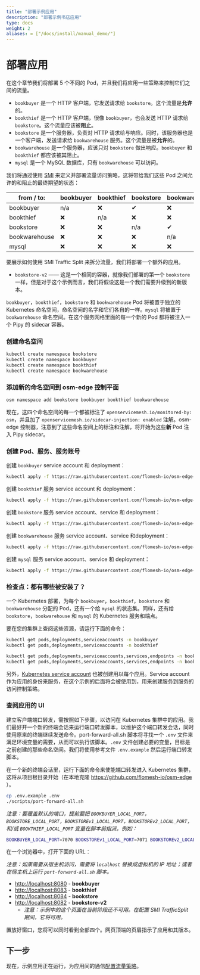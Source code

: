 ```yaml
---
title: "部署示例应用"
description: "部署示例书店应用"
type: docs
weight: 2
aliases: = ["/docs/install/manual_demo/"]
---
```


# 部署应用

在这个章节我们将部署 5 个不同的 Pod，并且我们将应用一些策略来控制它们之间的流量。

- `bookbuyer` 是一个 HTTP 客户端，它发送请求给 `bookstore`。这个流量是**允许**的。
- `bookthief` 是一个 HTTP 客户端，很像 `bookbuyer`，也会发送 HTTP 请求给 `bookstore`。这个流量应该被**阻止**。
- `bookstore` 是一个服务器，负责对 HTTP 请求给与响应。同时，该服务器也是一个客户端，发送请求给 `bookwarehouse` 服务。这个流量是被**允许**的。
- `bookwarehouse` 是一个服务器，应该只对 `bookstore` 做出响应。`bookbuyer` 和 `bookthief` 都应该被其阻止。
- `mysql` 是一个 MySQL 数据库，只有 `bookwarehouse` 可以访问。


我们将通过使用 [SMI](https://smi-spec.io/) 来定义并部署流量访问策略，这将带给我们这些 Pod 之间允许的和阻止的最终期望的状态：

| from  /   to: | bookbuyer | bookthief | bookstore | bookwarehouse | mysql |
| ------------- | --------- | --------- | --------- | ------------- | ----- |
| bookbuyer     | n/a       | ❌         | ✔         | ❌             | ❌     |
| bookthief     | ❌         | n/a       | ❌         | ❌             | ❌     |
| bookstore     | ❌         | ❌         | n/a       | ✔             | ❌     |
| bookwarehouse | ❌         | ❌         | ❌         | n/a           | ✔     |
| mysql         | ❌         | ❌         | ❌         | ❌             | n/a   |


要展示如何使用 SMI Traffic Split 来拆分流量，我们将部署一个额外的应用。

- `bookstore-v2` —— 这是一个相同的容器，就像我们部署的第一个 `bookstore` 一样，但是对于这个示例而言，我们将假设这是一个我们需要升级到的新版本。

`bookbuyer`，`bookthief`，`bookstore` 和 `bookwarehouse` Pod 将被置于独立的 Kubernetes 命名空间，命名空间的名字和它们各自的一样。`mysql` 将被置于 `bookwarehouse` 命名空间。在这个服务网格里面的每一个新的 Pod 都将被注入一个 Pipy 的 sidecar 容器。

### 创建命名空间

```bash
kubectl create namespace bookstore
kubectl create namespace bookbuyer
kubectl create namespace bookthief
kubectl create namespace bookwarehouse
```

### 添加新的命名空间到 osm-edge 控制平面

```bash
osm namespace add bookstore bookbuyer bookthief bookwarehouse
```

现在，这四个命名空间的每一个都被标注了 `openservicemesh.io/monitored-by: osm`，并且加了 `openservicemesh.io/sidecar-injection: enabled` 注解。osm-edge 控制器，注意到了这些命名空间上的标注和注解，将开始为这些**新** Pod 注入 Pipy sidecar。

### 创建 Pod、服务、服务账号

创建 `bookbuyer` service account 和 deployment：

```bash
kubectl apply -f https://raw.githubusercontent.com/flomesh-io/osm-edge-docs/{{< param osm_branch >}}/manifests/apps/bookbuyer.yaml
```

创建 `bookthief` 服务 service account 和 deployment：

```bash
kubectl apply -f https://raw.githubusercontent.com/flomesh-io/osm-edge-docs/{{< param osm_branch >}}/manifests/apps/bookthief.yaml
```

创建 `bookstore` 服务 service account、service 和 deployment：

```bash
kubectl apply -f https://raw.githubusercontent.com/flomesh-io/osm-edge-docs/{{< param osm_branch >}}/manifests/apps/bookstore.yaml
```

创建 `bookwarehouse` 服务 service account、service 和deployment：

```bash
kubectl apply -f https://raw.githubusercontent.com/flomesh-io/osm-edge-docs/{{< param osm_branch >}}/manifests/apps/bookwarehouse.yaml
```

创建 `mysql` 服务 service account、service 和 deployment：

```bash
kubectl apply -f https://raw.githubusercontent.com/flomesh-io/osm-edge-docs/{{< param osm_branch >}}/manifests/apps/mysql.yaml
```

### 检查点：都有哪些被安装了？

一个 Kubernetes 部署，为每个 `bookbuyer`，`bookthief`，`bookstore` 和 `bookwarehouse` 分配的 Pod，还有一个给 `mysql` 的状态集。同样，还有给 `bookstore`，`bookwarehouse` 和 `mysql` 的 Kubernetes 服务和端点。

要在您的集群上查阅这些资源，请运行下面的命令：

```bash
kubectl get pods,deployments,serviceaccounts -n bookbuyer
kubectl get pods,deployments,serviceaccounts -n bookthief

kubectl get pods,deployments,serviceaccounts,services,endpoints -n bookstore
kubectl get pods,deployments,serviceaccounts,services,endpoints -n bookwarehouse
```

另外，[Kubernetes service account](https://kubernetes.io/docs/tasks/configure-pod-container/configure-service-account/) 也被创建用以每个应用。Service account 作为应用的身份来服务，在这个示例的后面将会被使用到，用来创建服务到服务的访问控制策略。

### 查阅应用的 UI

建立客户端端口转发，需按照如下步骤，以访问在 Kubernetes 集群中的应用。我们最好开一个新的终端会话来运行端口转发脚本，以维护这个端口转发会话，同时使用原来的终端继续发送命令。port-forward-all.sh 脚本将寻找一个 `.env` 文件来满足环境变量的需要，从而可以执行该脚本。`.env` 文件创建必要的变量，目标是之前创建的那些命名空间。我们将使用参考文件 `.env.example` 然后运行端口转发脚本。

在一个新的终端会话里，运行下面的命令来使能端口转发进入 Kubernetes 集群，这将从项目根目录开始（在本地克隆 https://github.com/flomesh-io/osm-edge ）。

```bash
cp .env.example .env
./scripts/port-forward-all.sh
```

_注意：要覆盖默认的端口，提前要把 `BOOKBUYER_LOCAL_PORT`，`BOOKSTORE_LOCAL_PORT`，`BOOKSTOREv1_LOCAL_PORT`，`BOOKSTOREv2_LOCAL_PORT`，和/或 `BOOKTHIEF_LOCAL_PORT` 变量在脚本前指派。例如：_

```bash
BOOKBUYER_LOCAL_PORT=7070 BOOKSTOREv1_LOCAL_PORT=7071 BOOKSTOREv2_LOCAL_PORT=7072 BOOKTHIEF_LOCAL_PORT=7073 BOOKSTORE_LOCAL_PORT=7074 ./scripts/port-forward-all.sh
```

在一个浏览器中，打开下面的 URL：

_注意：如果需要从宿主机访问，需要将 `localhost` 替换成虚拟机的 IP 地址；或者在宿主机上运行 `port-forward-all.sh` 脚本。_

- [http://localhost:8080](http://localhost:8080) - **bookbuyer**
- [http://localhost:8083](http://localhost:8083) - **bookthief**
- [http://localhost:8084](http://localhost:8084) - **bookstore**
- [http://localhost:8082](http://localhost:8082) - **bookstore-v2**
  - _注意：示例中的这个页面在当前阶段还不可用。在配置 SMI TrafficSplit 期间，它将可用。_

置放好窗口，您将可以同时看到全部四个。网页顶端的页眉指示了应用和其版本。

## 下一步

现在，示例应用正在运行，为应用间的通信[配置流量策略](/docs/getting_started/traffic_policies/)。